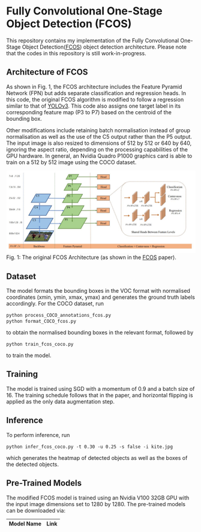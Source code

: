 # Fully Convolutional One-Stage Object Detection (FCOS)
This repository contains my implementation of the Fully Convolutional One-Stage Object Detection([FCOS](https://arxiv.org/abs/1904.01355)) object detection architecture. Please note that the codes in this repository is still work-in-progress.

## Architecture of FCOS
As shown in Fig. 1, the FCOS architecture includes the Feature Pyramid Network (FPN) but adds separate classification and regression heads. In this code, the original FCOS algorithm is modified to follow a regression similar to that of [YOLOv3](https://arxiv.org/abs/1804.02767). This code also assigns one target label in its corresponding feature map (P3 to P7) based on the centroid of the bounding box. 

Other modifications include retaining batch normalisation instead of group normalisation as well as the use of the C5 output rather than the P5 output. The input image is also resized to dimensions of 512 by 512 or 640 by 640, ignoring the aspect ratio, depending on the processing capabilities of the GPU hardware. In general, an Nvidia Quadro P1000 graphics card is able to train on a 512 by 512 image using the COCO dataset.

![FCOS Architecture](FCOS_architecture.JPG)
Fig. 1: The original FCOS Architecture (as shown in the [FCOS](https://arxiv.org/abs/1904.01355) paper).

## Dataset
The model formats the bounding boxes in the VOC format with normalised coordinates (xmin, ymin, xmax, ymax) and generates the ground truth labels accordingly. For the COCO dataset, run
```
python process_COCO_annotations_fcos.py
python format_COCO_fcos.py
```
to obtain the normalised bounding boxes in the relevant format, followed by
```
python train_fcos_coco.py
```
to train the model.

## Training
The model is trained using SGD with a momentum of 0.9 and a batch size of 16. The training schedule follows that in the paper, and horizontal flipping is applied as the only data augmentation step.

## Inference
To perform inference, run
```
python infer_fcos_coco.py -t 0.30 -u 0.25 -s false -i kite.jpg
```
which generates the heatmap of detected objects as well as the boxes of the detected objects.

## Pre-Trained Models
The modified FCOS model is trained using an Nvidia V100 32GB GPU with the input image dimensions set to 1280 by 1280. The pre-trained models can be downloaded via:

| Model Name | Link |
| ---------- | ---- |



